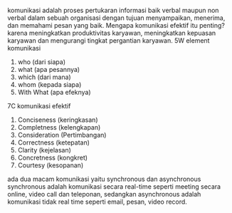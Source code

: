 komunikasi adalah proses pertukaran informasi baik verbal maupun non verbal dalam sebuah organisasi dengan tujuan menyampaikan, menerima, dan memahami pesan yang baik. Mengapa komunikasi efektif itu penting? karena meningkatkan produktivitas karyawan, meningkatkan kepuasan karyawan dan mengurangi tingkat pergantian karyawan.
5W element komunikasi

1. who (dari siapa)
2. what (apa pesannya)
3. which (dari mana)
4. whom (kepada siapa)
5. With What (apa efeknya)

7C komunikasi efektif

1. Conciseness (keringkasan)
2. Completness (kelengkapan)
3. Consideration (Pertimbangan)
4. Correctness (ketepatan)
5. Clarity (kejelasan)
6. Concretness (kongkret)
7. Courtesy (kesopanan)

ada dua macam komunikasi yaitu synchronous dan asynchronous
synchronous adalah komunikasi secara real-time seperti meeting secara online, video call dan teleponan, sedangkan asynchronous adalah komunikasi tidak real time seperti email, pesan, video record.
